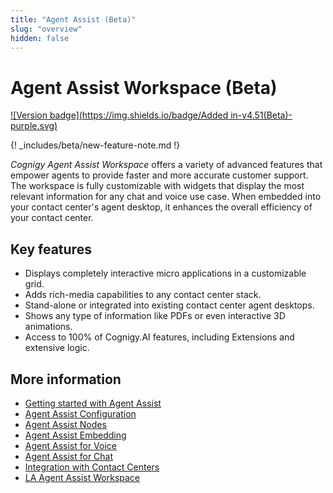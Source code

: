 ```yaml
---
title: "Agent Assist (Beta)"
slug: "overview"
hidden: false
---
```


# Agent Assist Workspace (Beta)

[![Version badge](https://img.shields.io/badge/Added in-v4.51(Beta)-purple.svg)](../release-notes/4.51.md)

{! _includes/beta/new-feature-note.md !}

_Cognigy Agent Assist Workspace_ offers a variety of advanced features that empower agents to provide faster and more accurate customer support. The workspace is fully customizable with widgets that display the most relevant information for any chat and voice use case. When embedded into your contact center's agent desktop, it enhances the overall efficiency of your contact center.

## Key features

- Displays completely interactive micro applications in a customizable grid.
- Adds rich-media capabilities to any contact center stack.
- Stand-alone or integrated into existing contact center agent desktops.
- Shows any type of information like PDFs or even interactive 3D animations.
- Access to 100% of Cognigy.AI features, including Extensions and extensive logic.


## More information

- [Getting started with Agent Assist](getting-started.md)
- [Agent Assist Configuration](configuration.md)
- [Agent Assist Nodes](../ai/flow-nodes/agent-assist/overview.md)
- [Agent Assist Embedding](embedding.md)
- [Agent Assist for Voice](../agent-assist/voice-agent-assist/voice-overview.md)
- [Agent Assist for Chat](chat-agent-assist.md)
- [Integration with Contact Centers](contact-center-integration.md)
- [LA Agent Assist Workspace](../ai/handover-providers/la-agent-assist-workspace-setup.md)

